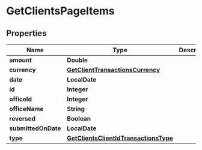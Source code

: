 

# GetClientsPageItems


## Properties

| Name | Type | Description | Notes |
|------------ | ------------- | ------------- | -------------|
|**amount** | **Double** |  |  [optional] |
|**currency** | [**GetClientTransactionsCurrency**](GetClientTransactionsCurrency.md) |  |  [optional] |
|**date** | **LocalDate** |  |  [optional] |
|**id** | **Integer** |  |  [optional] |
|**officeId** | **Integer** |  |  [optional] |
|**officeName** | **String** |  |  [optional] |
|**reversed** | **Boolean** |  |  [optional] |
|**submittedOnDate** | **LocalDate** |  |  [optional] |
|**type** | [**GetClientsClientIdTransactionsType**](GetClientsClientIdTransactionsType.md) |  |  [optional] |



